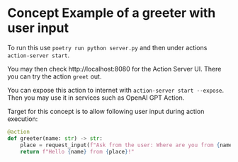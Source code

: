 # Concept Example of a greeter with user input

To run this use `poetry run python server.py` and 
then under actions `action-server start`.

You may then check http://localhost:8080 for the Action Server UI.
There you can try the action `greet` out.

You can expose this action to internet with `action-server start --expose`.
Then you may use it in services such as OpenAI GPT Action.

Target for this concept is to allow following user input during action execution:
```python
@action
def greeter(name: str) -> str:
    place = request_input(f"Ask from the user: Where are you from {name}?")
    return f"Hello {name} from {place}!"
```
